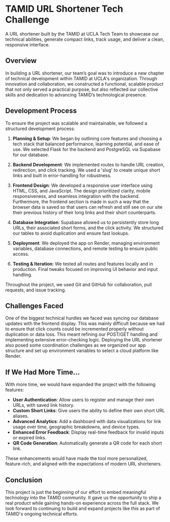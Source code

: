 # TAMID URL Shortener Tech Challenge

A URL shortener built by the TAMID at UCLA Tech Team to showcase our technical abilities, generate compact links, track usage, and deliver a clean, responsive interface.

## Overview

In building a URL shortener, our team’s goal was to introduce a new chapter of technical development within TAMID at UCLA's organization. Through innovation and collaboration, we constructed a functional, scalable product that not only served a practical purpose, but also reflected our collective skills and dedication to advancing TAMID’s technological presence.

## Development Process

To ensure the project was scalable and maintainable, we followed a structured development process:

1. **Planning & Setup**: We began by outlining core features and choosing a tech stack that balanced performance, learning potential, and ease of use. We selected Flask for the backend and PostgreSQL via Supabase for our database.

2. **Backend Development**: We implemented routes to handle URL creation, redirection, and click tracking. We used a 'slug' to create unique short links and built in error-handling for robustness.

3. **Frontend Design**: We developed a responsive user interface using HTML, CSS, and JavaScript. The design prioritized clarity, mobile responsiveness, and seamless integration with the backend. Furthermore, the frontend section is made in such a way that the browser data is saved so that users can refresh and still see on our site their previous history of their long links and their short counterparts.

5. **Database Integration**: Supabase allowed us to persistently store long URLs, their associated short forms, and the click activity. We structured our tables to avoid duplication and ensure fast lookups.

6. **Deployment**: We deployed the app on Render, managing environment variables, database connections, and remote testing to ensure public access.

7. **Testing & Iteration**: We tested all routes and features locally and in production. Final tweaks focused on improving UI behavior and input handling.

Throughout the project, we used Git and GitHub for collaboration, pull requests, and issue tracking.

## Challenges Faced

One of the biggest technical hurdles we faced was syncing our database updates with the frontend display. This was mainly difficult because we had to ensure that click counts could be incremented properly without duplication or data loss. This meant refining our POST/GET handling and implementing extensive error-checking logic. Deploying the URL shortener also posed some coordination challenges as we organized our app structure and set up environment variables to select a cloud platform like Render.

## If We Had More Time...

With more time, we would have expanded the project with the following features:

- **User Authentication**: Allow users to register and manage their own URLs, with saved link history.
- **Custom Short Links**: Give users the ability to define their own short URL aliases.
- **Advanced Analytics**: Add a dashboard with data visualizations for link usage over time, geographic breakdowns, and device types.
- **Enhanced Error Feedback**: Display real-time feedback for invalid inputs or expired links.
- **QR Code Generation**: Automatically generate a QR code for each short link.

These enhancements would have made the tool more personalized, feature-rich, and aligned with the expectations of modern URL shorteners.

## Conclusion

This project is just the beginning of our effort to embed meaningful technology into the TAMID community. It gave us the opportunity to ship a real product while gaining hands-on experience across the full stack. We look forward to continuing to build and expand projects like this as part of TAMID's ongoing technical efforts.
